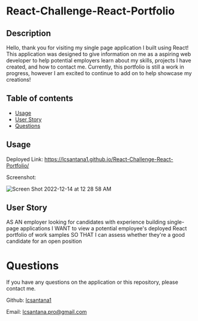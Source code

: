 # React-Challenge-React-Portfolio

  ## Description
  
  Hello, thank you for visiting my single page application I built using React! This application was designed to give information on me as a aspiring web developer to help potential employers learn about my skills, projects I have created, and how to contact me. 
  Currently, this portfolio is still a work in progress, however I am excited to continue to add on to help showcase my creations!


  ## Table of contents
  * [Usage](#usage)
  * [User Story](#userstory)
  * [Questions](#questions)
 
 
  ## Usage
  
Deployed Link: https://lcsantana1.github.io/React-Challenge-React-Portfolio/

Screenshot:

![Screen Shot 2022-12-14 at 12 28 58 AM](https://user-images.githubusercontent.com/106941418/207532794-6f6c1bff-679e-4046-8862-996e5290e631.png)

  ## User Story
  
  AS AN employer looking for candidates with experience building single-page applications
I WANT to view a potential employee's deployed React portfolio of work samples
SO THAT I can assess whether they're a good candidate for an open position


  # Questions
  If you have any questions on the application or this repository, please contact me.

   Github: [lcsantana1](https://github.com/lcsantana1)

   Email: [lcsantana.pro@gmail.com](https://github.com/lcsantana1)
